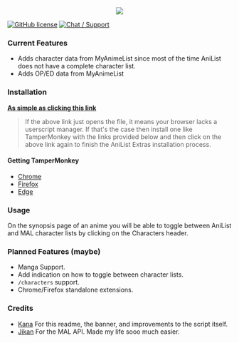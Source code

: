 <div align="center">
	<img src="https://lolisafe.moe/pKK0BwTG.png" />
</div>

[![GitHub license](https://img.shields.io/badge/License-MIT-blue.svg?style=flat-square)](https://raw.githubusercontent.com/kanadeko/Kuro/master/LICENSE)
[![Chat / Support](https://img.shields.io/badge/Support-Discord-7289DA.svg?style=flat-square)](https://discord.gg/G6pRS4b)

### Current Features

 - Adds character data from MyAnimeList since most of the time AniList does not have a complete character list.
 - Adds OP/ED data from MyAnimeList

### Installation

[**As simple as clicking this link**](https://github.com/pilar6195/AniList-Extras/raw/master/anilist-extras.user.js)

> If the above link just opens the file, it means your browser lacks a userscript manager. If that's the case then install one like TamperMonkey with the links provided below and then click on the above link again to finish the AniList Extras installation process.

#### Getting TamperMonkey

- [Chrome](https://chrome.google.com/webstore/detail/tampermonkey/dhdgffkkebhmkfjojejmpbldmpobfkfo)
- [Firefox](https://addons.mozilla.org/firefox/addon/tampermonkey/)
- [Edge](https://www.microsoft.com/store/apps/9NBLGGH5162S)

### Usage

On the synopsis page of an anime you will be able to toggle between AniList and MAL character lists by clicking on the Characters header.

### Planned Features (maybe)

- Manga Support.
- Add indication on how to toggle between character lists.
- `/characters` support.
- Chrome/Firefox standalone extensions.

### Credits

- [Kana](https://github.com/Pitu) For this readme, the banner, and improvements to the script itself.
- [Jikan](https://jikan.moe/) For the MAL API. Made my life sooo much easier.
